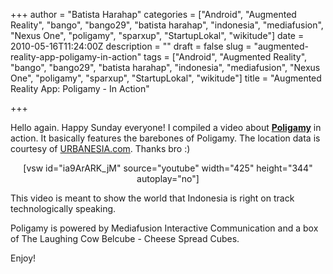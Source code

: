 +++
author = "Batista Harahap"
categories = ["Android", "Augmented Reality", "bango", "bango29", "batista harahap", "indonesia", "mediafusion", "Nexus One", "poligamy", "sparxup", "StartupLokal", "wikitude"]
date = 2010-05-16T11:24:00Z
description = ""
draft = false
slug = "augmented-reality-app-poligamy-in-action"
tags = ["Android", "Augmented Reality", "bango", "bango29", "batista harahap", "indonesia", "mediafusion", "Nexus One", "poligamy", "sparxup", "StartupLokal", "wikitude"]
title = "Augmented Reality App: Poligamy - In Action"

+++


Hello again. Happy Sunday everyone! I compiled a video about <strong><a href="http://www.bango29.com/go/blog/2010/help-beta-testers-wanted-for-an-android-app" target="_blank">Poligamy</a></strong> in action. It basically features the barebones of Poligamy. The location data is courtesy of <a href="http://www.urbanesia.com" target="_blank">URBANESIA.com</a>. Thanks bro :)
<p style="text-align: center;">[vsw id="ia9ArARK_jM" source="youtube" width="425" height="344" autoplay="no"]</p>
This video is meant to show the world that Indonesia is right on track technologically speaking.

Poligamy is powered by Mediafusion Interactive Communication and a box of The Laughing Cow Belcube - Cheese Spread Cubes.

Enjoy!